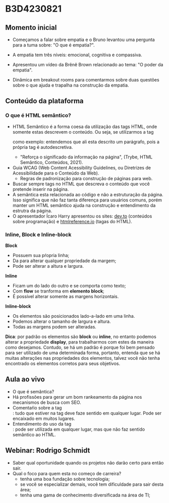 # B3D4230821

## Momento inicial

- Começamos a falar sobre empatia e o Bruno levantou uma pergunta para a tuma sobre: "O que é empatia?".

- A empatia tem três níveis: emocional, cognitiva e compassiva.
- Apresentou um vídeo da Brẽnê Brown relacionado ao tema: "O poder da empatia".
- Dinâmica em breakout rooms para comentarmos sobre duas questões sobre o que ajuda e trapalha na construção da empatia.

## Conteúdo da plataforma

### O que é HTML semântico?

- HTML Semântico é a forma coesa da utilização das tags HTML, onde somente estas descrevem o conteúdo. Ou seja, se utilizarmos a tag <p> como exemplo: entendemos que ali esta descrito um parágrafo, pois a própria tag é autodescretiva.
  - "Reforça o significado da informação na página", (Trybe, HTML Semântico, Conteúdos, 2021).
- Guia WCAG (Web Content Acessibility Guidelines, ou Diretrizes de Acessibilidade para o Conteúdo da Web).
  - Regras de padronização para construção de páginas para web.
- Buscar sempre tags no HTML que descreva o conteúdo que você pretende inserir na página. 
- A semântica esta relacionada ao código e não a estruturação da página. Isso significa que não faz tanta diferença para usuários comuns, porém manter um HTML semântico ajuda na construção e entendimento da estrutra da página.
- O apresentador Ícaro Harry apresentou os sites: [dev.to]() (conteúdos sobre programação) e [htmlreference.io]() (tagas do HTML).

### Inline, Block e Inline-block

**Block**

- Possuem sua pŕopria linha;
- Da para alterar qualquer propriedade da margem;
- Pode ser alterar a altura e largura.

**Inline**

- Ficam um do lado do outro e se comporta como texto;
- Com **flow** se tranforma em **elemento block**;
- É possível alterar somente as margens horizontais.

**Inline-block**

- Os elementos são posicionados lado-a-lado em uma linha.
- Podemos alterar o tamanho de largura e altura.
- Todas as margens podem ser alteradas.

**Dica**: por padrão os elementos são **block** ou **inline**, no entanto podemos alterar a propriedade **display**, para trabalharmos com estes da maneira como desejamos. Contudo, se há um padrão é porque foi bem pensado para ser utilizado de uma determinada forma, portanto, entenda que se há muitas alterações nas propriedades dos elementos, talvez você não tenha encontrado os elementos corretos para seus objetivos.

## Aula ao vivo

- O que é semântica?
- Há profissões para gerar um bom rankeamento da página nos mecanismos de busca com SEO.
- Comentaŕio sobre a tag <article>: tudo que estiver na tag deve faze sentido em qualquer lugar. Pode ser encaixado em muitos lugares.
- Entendimento do uso da tag <div>: pode ser utilizada em qualquer lugar, mas que não faz sentido semântico ao HTML.

## Webinar: Rodrigo Schmidt

- Saber qual oportunidade quando os projetos não darão certo para então sair.
- Qual o foco para quem esta no começo de carreira?
  - tenha uma boa fundação sobre tecnologia;
  - se você se especializar demais, você tem dificuldade para sair desta área;
  - tenha uma gama de conhecimento diversificada na área de TI;

